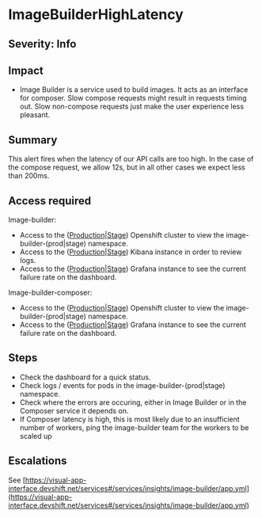ImageBuilderHighLatency
=======================

Severity: Info
--------------

Impact
------

-   Image Builder is a service used to build images. It acts as an interface for composer. Slow
    compose requests might result in requests timing out. Slow non-compose requests just make the
    user experience less pleasant.

Summary
-------

This alert fires when the latency of our API calls are too high. In the
case of the compose request, we allow 12s, but in all other cases we
expect less than 200ms.

Access required
---------------

Image-builder:
-   Access to the ([Production][openshift-prod]|[Stage][openshift-stage]) Openshift cluster to view the
    image-builder-(prod|stage) namespace.
-   Access to the ([Production][kibana-prod]|[Stage][kibana-stage]) Kibana instance in order to review logs.
-   Access to the ([Production][grafana-prod]|[Stage][grafana-stage]) Grafana instance to see the current
    failure rate on the dashboard.

Image-builder-composer:
-   Access to the ([Production][openshift-composer-prod]|[Stage][openshift-composer-stage]) Openshift cluster to view the
    image-builder-(prod|stage) namespace.
-   Access to the ([Production][grafana-composer-prod]|[Stage][grafana-composer-stage]) Grafana instance to see the current
    failure rate on the dashboard.

  [openshift-stage]: https://console-openshift-console.apps.crcs02ue1.urby.p1.openshiftapps.com/
  [openshift-prod]: https://console-openshift-console.apps.crcp01ue1.o9m8.p1.openshiftapps.com/
  [openshift-composer-stage]: https://console-openshift-console.apps.app-sre-stage-0.k3s7.p1.openshiftapps.com/
  [openshift-composer-prod]: https://console-openshift-console.apps.app-sre-prod-04.i5h0.p1.openshiftapps.com/

  [kibana-stage]: https://kibana.apps.crcs02ue1.urby.p1.openshiftapps.com/app/kibana
  [kibana-prod]: https://kibana.apps.crcp01ue1.o9m8.p1.openshiftapps.com/app/kibana

  [grafana-stage]: https://grafana.stage.devshift.net/d/image-builder-crc/image-builder-crc?orgId=1&var-datasource=crcs02ue1-prometheus&var-interval=28d&var-stability_slo=0.95&var-compose_latency_slo=0.9&var-noncompose_latency_slo=0.9
  [grafana-prod]: https://grafana.app-sre.devshift.net/d/image-builder-crc/image-builder-crc?orgId=1
  [grafana-composer-stage]: https://grafana.stage.devshift.net/d/image-builder-composer/image-builder-composer?orgId=1&var-datasource=app-sre-stage-01-prometheus&var-interval=28d&var-stability_slo=0.95&var-latency_slo=0.9
  [grafana-composer-prod]: https://grafana.app-sre.devshift.net/d/image-builder-composer/image-builder-composer?orgId=1

Steps
-----

-   Check the dashboard for a quick status.
-   Check logs / events for pods in the image-builder-(prod|stage)
    namespace.
-   Check where the errors are occuring, either in Image Builder or in
    the Composer service it depends on.
-   If Composer latency is high, this is most likely due to an insufficient number of workers, ping the image-builder team for the workers to be scaled up

Escalations
-----------

See
[https://visual-app-interface.devshift.net/services#/services/insights/image-builder/app.yml](https://visual-app-interface.devshift.net/services#/services/insights/image-builder/app.yml)
